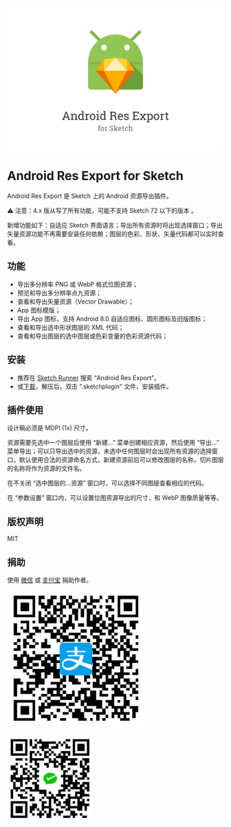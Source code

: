 ![](android_res_export.png)

# Android Res Export for Sketch

Android Res Export 是 Sketch 上的 Android 资源导出插件。

⚠️ 注意：4.x 版从写了所有功能，可能不支持 Sketch 72 以下的版本 。

新增功能如下：自适应 Sketch 界面语言；导出所有资源时将出现选择窗口；导出矢量资源功能不再需要安装任何依赖；图层的色彩、形状、矢量代码都可以实时查看。

## 功能

- 导出多分辨率 PNG 或 WebP 格式位图资源；
- 预览和导出多分辨率点九资源；
- 查看和导出矢量资源（Vector Drawable）；
- App 图标模版；
- 导出 App 图标，支持 Android 8.0 自适应图标、圆形图标及旧版图标；
- 查看和导出选中形状图层的 XML 代码；
- 查看和导出图层的选中图层或色彩变量的色彩资源代码；

## 安装

- 推荐在 [Sketch Runner](http://sketchrunner.com/) 搜索 “Android Res Export”。
- 或[下载](https://github.com/Ashung/iAndroid_Res_Export/releases/latest/download/android_res_export.sketchplugin.zip)，解压后，双击 ".sketchplugin" 文件，安装插件。

## 插件使用

设计稿必须是 MDPI (1x) 尺寸。

资源需要先选中一个图层后使用 “新建…” 菜单创建相应资源，然后使用 “导出…” 菜单导出；可以只导出选中的资源，未选中任何图层时会出现所有资源的选择窗口。默认使用合法的资源命名方式，新建资源前后可以修改图层的名称，切片图层的名称将作为资源的文件名。

在不关闭 “选中图层的…资源” 窗口时，可以选择不同图层查看相应的代码。

在 “参数设置” 窗口内，可以设置位图资源导出的尺寸，和 WebP 图像质量等等。

## 版权声明

MIT

## 捐助

使用 [微信](http://ashung.github.io/donate.html) 或 [支付宝](http://ashung.github.io/donate.html) 捐助作者。

![](https://github.com/Ashung/ashung.github.io/blob/master/assets/img/donate_alipay_rmb_10.png?raw=true)

![](https://github.com/Ashung/ashung.github.io/blob/master/assets/img/donate_wechat_rmb_10.png?raw=true)
